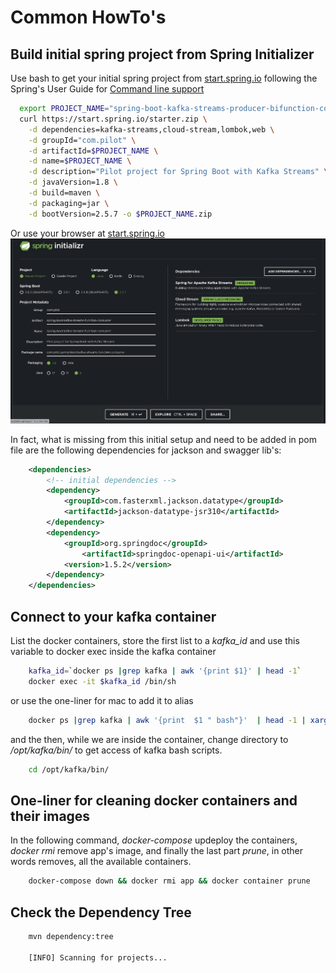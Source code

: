 # Common HowTo's 

## Build initial spring project from Spring Initializer
Use bash to get your initial spring project from [start.spring.io]() following the Spring's User Guide for [Command line support](https://docs.spring.io/initializr/docs/0.4.x/reference/html/command-line.html)
```bash
  export PROJECT_NAME="spring-boot-kafka-streams-producer-bifunction-consumer"
  curl https://start.spring.io/starter.zip \
    -d dependencies=kafka-streams,cloud-stream,lombok,web \
    -d groupId="com.pilot" \
    -d artifactId=$PROJECT_NAME \
    -d name=$PROJECT_NAME \
    -d description="Pilot project for Spring Boot with Kafka Streams" \
    -d javaVersion=1.8 \
    -d build=maven \
    -d packaging=jar \
    -d bootVersion=2.5.7 -o $PROJECT_NAME.zip
```
Or use your browser at [start.spring.io](https://start.spring.io/)
![spring.initializer](images/spring.initializer.png)

In fact, what is missing from this initial setup and need to be added in pom file are the following dependencies for 
jackson and swagger lib's:

```xml
    <dependencies>
        <!-- initial dependencies -->
        <dependency>
            <groupId>com.fasterxml.jackson.datatype</groupId>
            <artifactId>jackson-datatype-jsr310</artifactId>
        </dependency>
        <dependency>
            <groupId>org.springdoc</groupId>
                <artifactId>springdoc-openapi-ui</artifactId>
            <version>1.5.2</version>
        </dependency>
    </dependencies>
```

## Connect to your kafka container
List the docker containers, store the first list to a *kafka_id* and use this variable to docker exec inside the kafka
container
```bash
    kafka_id=`docker ps |grep kafka | awk '{print $1}' | head -1`
    docker exec -it $kafka_id /bin/sh 
```
or use the one-liner for mac to add it to alias

```bash
    docker ps |grep kafka | awk '{print  $1 " bash"}'  | head -1 | xargs -o docker exec -it
```

and the then, while we are inside the container, change directory to */opt/kafka/bin/* to get access of kafka bash
scripts.

```bash
    cd /opt/kafka/bin/
```

## One-liner for cleaning docker containers and their images
In the following command, *docker-compose* updeploy the containers, *docker rmi* remove app's image, and finally the
last part *prune*, in other words removes, all the available containers.

```bash
    docker-compose down && docker rmi app && docker container prune
```

##  Check the Dependency Tree
```bash
    mvn dependency:tree

    [INFO] Scanning for projects...

```

